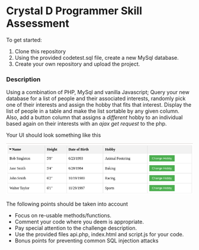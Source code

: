 
# Crystal D Programmer Skill Assessment

To get started:

1. Clone this repository
2. Using the provided codetest.sql file, create a new MySql database.
3. Create your own repository and upload the project.

### Description

Using a combination of PHP, MySql and vanilla Javascript; Query your new database for a list of people and their associated interests, randomly pick one of their interests and assign the hobby that fits that interest. Display the list of people in a table and make the list sortable by any given column. Also, add a button column that assigns a *different* hobby to an individual based again on their interests with an *ajax get request* to the php.

Your UI should look something like this

![Preview Image](https://github.com/Crystal-D/code_test/blob/main/codetest_ui.png)

The following points should be taken into account

* Focus on re-usable methods/functions.
* Comment your code where you deem is appropriate.
* Pay special attention to the challenge description.
* Use the provided files api.php, index.html and script.js for your code.
* Bonus points for preventing common SQL injection attacks
